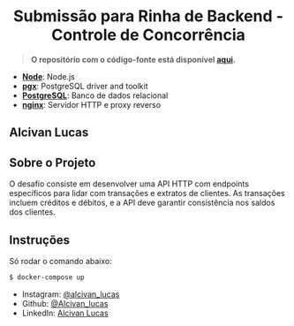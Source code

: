 <h1 align="center">Submissão para Rinha de Backend - Controle de Concorrência</h1>

> **O repositório com o código-fonte está disponível [aqui](#).**

- [**Node**](https://golang.org): Node.js
- [**pgx**](https://github.com/jackc/pgx): PostgreSQL driver and toolkit
- [**PostgreSQL**](https://www.postgresql.org): Banco de dados relacional
- [**nginx**](https://nginx.org): Servidor HTTP e proxy reverso


## Alcivan Lucas

## Sobre o Projeto 
O desafio consiste em desenvolver uma API HTTP com endpoints específicos para lidar com transações e extratos de clientes. As transações incluem créditos e débitos, e a API deve garantir consistência nos saldos dos clientes.


## Instruções

Só rodar o comando abaixo:

```sh
$ docker-compose up
```

- Instagram: [@alcivan_lucas](https://www.instagram.com/alcivan_lucas/)
- Github: [@Alcivan_lucas](https://github.com/AlcivanLucas)
- LinkedIn: [Alcivan Lucas](https://www.linkedin.com/in/alcivan-lucas)